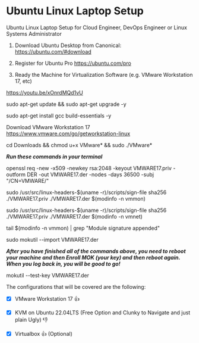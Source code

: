 # Ubuntu Linux Laptop Setup

Ubuntu Linux Laptop Setup for Cloud Engineer, DevOps Engineer or Linux Systems Administrator

1. Download Ubuntu Desktop from Canonical:
https://ubuntu.com/#download

2. Register for Ubuntu Pro
https://ubuntu.com/pro

3. Ready the Machine for Virtualization Software (e.g. VMware Workstation 17, etc)

https://youtu.be/xOnrdMQd1vU

sudo apt-get update && sudo apt-get upgrade -y

sudo apt-get install gcc build-essentials -y

Download VMware Workstation 17
https://www.vmware.com/go/getworkstation-linux

cd Downloads && chmod u+x VMware* && sudo ./VMware*

***Run these commands in your terminal***

openssl req -new -x509 -newkey rsa:2048 -keyout VMWARE17.priv -outform DER -out VMWARE17.der -nodes -days 36500 -subj "/CN=VMWARE/"

sudo /usr/src/linux-headers-$(uname -r)/scripts/sign-file sha256 ./VMWARE17.priv ./VMWARE17.der $(modinfo -n vmmon)

sudo /usr/src/linux-headers-$(uname -r)/scripts/sign-file sha256 ./VMWARE17.priv ./VMWARE17.der $(modinfo -n vmnet)

tail $(modinfo -n vmmon) | grep "Module signature appended"

sudo mokutil --import VMWARE17.der

***After you have finished all of the commands above, you need to reboot your machine and then Enroll MOK (your key) and then reboot again. When you log back in, you will be good to go!***

mokutil --test-key VMWARE17.der

The configurations that will be covered are the following:

- [x] VMware Workstation 17 :+1:

- [X] KVM on Ubuntu 22.04LTS (Free Option and Clunky to Navigate and just plain Ugly) :-1:

- [x] Virtualbox :+1: (Optional)


